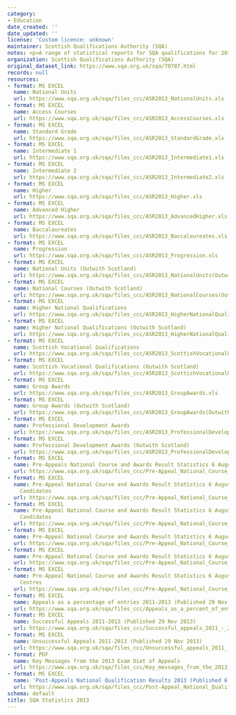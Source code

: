 ```yaml
---
category:
- Education
date_created: ''
date_updated: ''
license: 'Custom licence: unknown'
maintainer: Scottish Qualifications Authority (SQA)
notes: <p>A range of statistical reports for SQA qualifications for 2013.</p>
organization: Scottish Qualifications Authority (SQA)
original_dataset_link: https://www.sqa.org.uk/sqa/70787.html
records: null
resources:
- format: MS EXCEL
  name: National Units
  url: https://www.sqa.org.uk/sqa/files_ccc/ASR2013_NationalUnits.xls
- format: MS EXCEL
  name: Access Courses
  url: https://www.sqa.org.uk/sqa/files_ccc/ASR2013_AccessCourses.xls
- format: MS EXCEL
  name: Standard Grade
  url: https://www.sqa.org.uk/sqa/files_ccc/ASR2013_StandardGrade.xls
- format: MS EXCEL
  name: Intermediate 1
  url: https://www.sqa.org.uk/sqa/files_ccc/ASR2013_Intermediate1.xls
- format: MS EXCEL
  name: Intermediate 2
  url: https://www.sqa.org.uk/sqa/files_ccc/ASR2013_Intermediate2.xls
- format: MS EXCEL
  name: Higher
  url: https://www.sqa.org.uk/sqa/files_ccc/ASR2013_Higher.xls
- format: MS EXCEL
  name: Advanced Higher
  url: https://www.sqa.org.uk/sqa/files_ccc/ASR2013_AdvancedHigher.xls
- format: MS EXCEL
  name: Baccalaureates
  url: https://www.sqa.org.uk/sqa/files_ccc/ASR2013_Baccalaureates.xls
- format: MS EXCEL
  name: Progression
  url: https://www.sqa.org.uk/sqa/files_ccc/ASR2013_Progression.xls
- format: MS EXCEL
  name: National Units (Outwith Scotland)
  url: https://www.sqa.org.uk/sqa/files_ccc/ASR2013_NationalUnits(OutwithScotland).xls
- format: MS EXCEL
  name: National Courses (Outwith Scotland)
  url: https://www.sqa.org.uk/sqa/files_ccc/ASR2013_NationalCourses(OutwithScotland).xls
- format: MS EXCEL
  name: Higher National Qualifications
  url: https://www.sqa.org.uk/sqa/files_ccc/ASR2013_HigherNationalQualifications.xls
- format: MS EXCEL
  name: Higher National Qualifications (Outwith Scotland)
  url: https://www.sqa.org.uk/sqa/files_ccc/ASR2013_HigherNationalQualifications(OutwithScotland).xls
- format: MS EXCEL
  name: Scottish Vocational Qualifications
  url: https://www.sqa.org.uk/sqa/files_ccc/ASR2013_ScottishVocationalQualifications.xls
- format: MS EXCEL
  name: Scottish Vocational Qualifications (Outwith Scotland)
  url: https://www.sqa.org.uk/sqa/files_ccc/ASR2013_ScottishVocationalQualifications(OutwithScotland).xls
- format: MS EXCEL
  name: Group Awards
  url: https://www.sqa.org.uk/sqa/files_ccc/ASR2013_GroupAwards.xls
- format: MS EXCEL
  name: Group Awards (Outwith Scotland)
  url: https://www.sqa.org.uk/sqa/files_ccc/ASR2013_GroupAwards(OutwithScotland).xls
- format: MS EXCEL
  name: Professional Development Awards
  url: https://www.sqa.org.uk/sqa/files_ccc/ASR2013_ProfessionalDevelopmentAwards.xls
- format: MS EXCEL
  name: Professional Development Awards (Outwith Scotland)
  url: https://www.sqa.org.uk/sqa/files_ccc/ASR2013_ProfessionalDevelopmentAwards(OutwithScotland).xls
- format: MS EXCEL
  name: Pre-Appeals National Course and Awards Result Statistics 6 August 2013
  url: https://www.sqa.org.uk/sqa/files_ccc/Pre-Appeal_National_Course_and Awards_Result_Statistics_6_August_2013.xls
- format: MS EXCEL
  name: Pre-Appeal National Course and Awards Result Statistics 6 August 2013 - Male
    Candidates
  url: https://www.sqa.org.uk/sqa/files_ccc/Pre-Appeal_National_Course_and Awards_Result_Statistics_6_August_2013_Male_Candidates.xls
- format: MS EXCEL
  name: Pre-Appeal National Course and Awards Result Statistics 6 August 2013 - Female
    Candidates
  url: https://www.sqa.org.uk/sqa/files_ccc/Pre-Appeal_National_Course_and Awards_Result_Statistics_6_August_2013_Female_Candidates.xls
- format: MS EXCEL
  name: Pre-Appeal National Course and Awards Result Statistics 6 August 2013 - Schools
  url: https://www.sqa.org.uk/sqa/files_ccc/Pre-Appeal_National_Course_and Awards_Result_Statistics_6_August_2013_Schools.xls
- format: MS EXCEL
  name: Pre-Appeal National Course and Awards Result Statistics 6 August 2013 - Colleges
  url: https://www.sqa.org.uk/sqa/files_ccc/Pre-Appeal_National_Course_and Awards_Result_Statistics_6_August_2013_Colleges.xls
- format: MS EXCEL
  name: Pre-Appeal National Course and Awards Result Statistics 6 August 2013 - Other
    Centres
  url: https://www.sqa.org.uk/sqa/files_ccc/Pre-Appeal_National_Course_and Awards_Result_Statistics_6_August_2013_Other_Centres.xls
- format: MS EXCEL
  name: Appeals as a percentage of entries 2011-2013 (Published 29 Nov 2013)
  url: https://www.sqa.org.uk/sqa/files_ccc/Appeals_as_a_percent_of_entries_2011_-_2013.xls
- format: MS EXCEL
  name: Successful Appeals 2011-2013 (Published 29 Nov 2013)
  url: https://www.sqa.org.uk/sqa/files_ccc/Successful_appeals_2011_-_2013.xls
- format: MS EXCEL
  name: Unsuccessful Appeals 2011-2013 (Published 29 Nov 2013)
  url: https://www.sqa.org.uk/sqa/files_ccc/Unsuccessful_appeals_2011_-_2013.xls
- format: PDF
  name: Key Messages from the 2013 Exam Diet of Appeals
  url: https://www.sqa.org.uk/sqa/files_ccc/Key_messages_from_the_2013_NQ_appeals.pdf
- format: MS EXCEL
  name: 'Post-Appeals National Qualification Results 2013 (Published 6 Dec 2013) '
  url: https://www.sqa.org.uk/sqa/files_ccc/Post-Appeal_National_Qualification_Course_and_Awards_Result_Statistics_2013.xls
schema: default
title: SQA Statistics 2013
---
```

